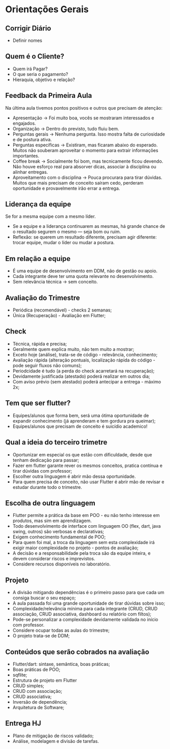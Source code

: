 # Orientações Gerais

## Corrigir Diário
- Definir nomes

## Quem é o Cliente?
- Quem irá Pagar?
- O que seria o pagamento?
- Hieraquia, objetivo e relação?

## Feedback da Primeira Aula
Na última aula tivemos pontos positivos e outros que precisam de atenção:    
- Apresentação → Foi muito boa, vocês se mostraram interessados e engajados.  
- Organização → Dentro do previsto, tudo fluiu bem.   
- Perguntas gerais → Nenhuma pergunta. Isso mostra falta de curiosidade e de postura ativa.  
- Perguntas específicas → Existiram, mas ficaram abaixo do esperado. Muitos não souberam aproveitar o momento para extrair informações importantes.  
- Coffee break → Socialmente foi bom, mas tecnicamente ficou devendo. Não houve esforço real para absorver dicas, associar à disciplina ou alinhar entregas.
- Aproveitamento com o disciplina → Pouca procurara para tirar dúvidas. Muitos que mais precisam de conceito saíram cedo, perderam oportunidade e provavelmente irão errar a entrega. 

## Liderança da equipe 
Se for a mesma equipe com a mesmo líder.  
- Se a equipe e a liderança continuarem as mesmas, há grande chance de o resultado segurem o mesmo — seja bom ou ruim.
- Reflexão: se querem um resultado diferente, precisam agir diferente: trocar equipe, mudar o líder ou mudar a postura.

## Em relação a equipe
- É uma equipe de desenvolvimento em DDM, não de gestão ou apoio.  
- Cada integrante deve ter uma quota relevante no desenvolvimento.  
- Sem relevância técnica → sem conceito.  

## Avaliação do Trimestre
- Periódica (recomendável) - checks 2 semanas;
- Única (Recuperação) - Avaliação em Flutter;

## Check
- Técnica, rápida e precisa;  
- Geralmente quem explica muito, não tem muito a mostrar;  
- Exceto hoje (análise), trata-se de código - relevância, conhecimento;  
- Avaliação rápida (alteração pontuais, localização rápida do código - pode seguir fluxos não comuns);  
- Periodcidade é tudo (a perda do check acarretará na recuperação);
- Devidamente justificada (atestado) poderá realizar em outros dia;
- Com aviso prévio (sem atestado) poderá antecipar a entrega - máximo 2x;

## Tem que ser flutter?
- Equipes/alunos que forma bem, será uma ótima oportunidade de expandir conhecimento (já aprenderam e tem gordura pra queimar);
- Equipes/alunos que precisam de conceito é suicídio academico!

## Qual a ideia do terceiro trimetre
- Oportunizar em especial os que estão com dificuldade, desde que tenham dedicação para passar;
- Fazer em flutter garante rever os mesmos conceitos, pratica contínua e tirar dúvidas com professor;
- Escolher outra linguagem é abrir mão dessa oportunidade.  
- Para quem precisa de conceito, não usar Flutter é abrir mão de revisar e estudar durante todo o trimestre.  

## Escolha de outra linguagem
- Flutter permite a prática da base em POO - eu não tenho interesse em produtos, mas sim em aprendizagem.
- Todo desenvolvimento de interface com linguagem OO (flex, dart, java swing, outros) são verbosas e declarativas;
- Exigem conhecimento fundamental de POO;
- Para quem foi mal, a troca da linguagem sem esta complexidade irá exigir maior complexidade no projeto - pontos de avaliação;
- A decisão e a responsabilidade pela troca são da equipe inteira, e devem considerar riscos e imprevistos.
- Considere recursos disponíveis no laboratório.

## Projeto
- A divisão mitigando dependências é o primeiro passo para que cada um consiga buscar o seu espaço;
- A aula passada foi uma grande oportunidade de tirar dúvidas sobre isso;
- Complexidade/relevância mínima para cada integrante (CRUD, CRUD associação, CRUD associativa, dashboard ou relatório com filtos);
- Pode-se personalizar a complexidade devidamente validada no início com professor.
- Considere ocupar todas as aulas do trimestre;
- O projeto trata-se de DDM;

## Conteúdos que serão cobrados na avaliação
- Flutter/dart: sintaxe, semântica, boas práticas;
- Boas práticas de POO;
- sqflite;
- Estrutura de projeto em Flutter
- CRUD simples;
- CRUD com associação;
- CRUD associativa;
- Inversão de dependência;
- Arquitetura de Software;

## Entrega HJ
- Plano de mitigação de riscos validado;
- Análise, modelagem e divisão de tarefas.


